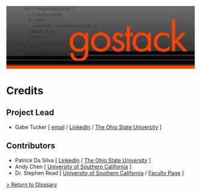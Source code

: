 ![Banner](../images/gostack_Smaller.png)

 <h1>Credits</h1>

 <h2>Project Lead</h2>

 * Gabe Tucker [ [email](mailto:tucker.854@osu.edu) / [LinkedIn](https://www.linkedin.com/in/gabetucker2/) / [The Ohio State University](https://www.osu.edu/) ]

 <h2>Contributors</h2>
 
 * Patrick Da Silva [ [LinkedIn](https://www.linkedin.com/in/patrick-da-silva-871833225/) / [The Ohio State University](https://www.osu.edu/) ]
 * Andy Chen [ [University of Southern California](https://www.usc.edu/) ]
 * Dr. Stephen Read [ [University of Southern California](https://www.usc.edu/) / [Faculty Page](https://dornsife.usc.edu/cf/faculty-and-staff/faculty.cfm?pid=1003627) ]

 [> Return to Glossary](../README.md)